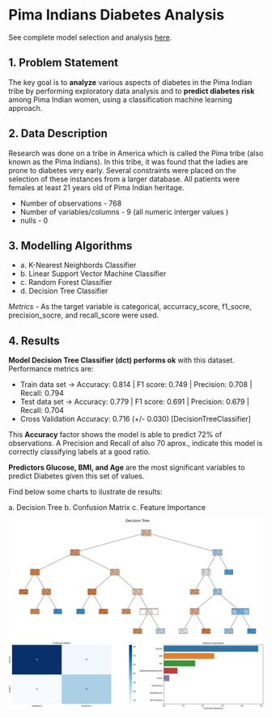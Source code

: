 # Pima Indians Diabetes Analysis

See complete model selection and analysis [here](https://github.com/giomvp/AcademicProjects/blob/877ca09c742d1270f64592f27257f775e453c057/PimaIndiansDiabetesAnalysis/PimaIndiansDiabetesAnalysis.ipynb).


## 1. Problem Statement

The key goal is to **analyze** various aspects of diabetes in the Pima Indian tribe by performing exploratory data analysis and to **predict diabetes risk** among Pima Indian women, using a classification machine learning approach.

## 2. Data Description

Research was done on a tribe in America which is called the Pima tribe (also known as the Pima Indians). In this tribe, it was found that the ladies are prone to diabetes very early. Several constraints were placed on the selection of these instances from a larger database. All patients were females at least 21 years old of Pima Indian heritage. 

* Number of observations  - 768
* Number of variables/columns - 9 (all numeric interger values )
* nulls - 0

## 3. Modelling Algorithms

  - a. K-Nearest Neighbords Classifier
  - b. Linear Support Vector Machine Classifier
  - c. Random Forest Classifier
  - d. Decision Tree Classifier

*Metrics* - As the target variable is categorical, accurracy_score, f1_socre, precision_socre, and recall_score were used.

## 4. Results

**Model Decision Tree Classifier (dct) performs ok** with this dataset. Performance metrics are:

* Train data set ->  Accuracy: 0.814   |   F1 score: 0.749    |    Precision: 0.708    |   Recall: 0.794
* Test data set  ->  Accuracy: 0.779   |   F1 score: 0.691    |    Precision: 0.679    |   Recall: 0.704
* Cross Validation Accuracy: 0.716 (+/- 0.030) [DecisionTreeClassifier]

This **Accuracy** factor shows the model is able to predict 72% of observations. A Precision and Recall of also 70 aprox., indicate this model is correctly classifying labels at a good ratio.

**Predictors Glucose, BMI, and Age** are the most significant variables to predict Diabetes given this set of values.

Find below some charts to ilustrate de results:

a. Decision Tree 
b. Confusion Matrix
c. Feature Importance

![Summary Charts](https://github.com/giomvp/AcademicProjects/blob/72ce0121c2dad1dba1d4c21e33062bff88053a3a/PimaIndiansDiabetesAnalysis/imgs/summary_plt.jpg)

